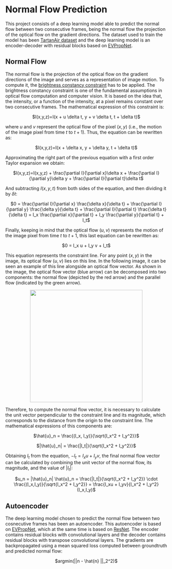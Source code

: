 # Normal Flow Prediction
This project consists of a deep learning model able to predict the normal flow between two consecutive frames, being the normal flow the projection of the optical flow on the gradient directions. The dataset used to train the model has been [TartanAir dataset](https://theairlab.org/tartanair-dataset/) and the deep learning model is an encoder-decoder with residual blocks based on [EVPropNet](https://prg.cs.umd.edu/EVPropNet).

## Normal Flow
The normal flow is the projection of the optical flow on the gradient directions of the image and serves as a representation of image motion. To compute it, the [brightness constancy constraint](https://www.cs.toronto.edu/~fleet/research/Papers/flowChapter05.pdf) has to be applied. The brightness constancy constraint is one of the fundamental assumptions in optical flow computation and computer vision. It is based on the idea that, the intensity, or a function of the intensity, at a pixel remains constant over two consecutive frames. The mathematical expression of this constraint is:
<p align="center">
$I(x,y,z)=I(x + u \delta t, y + v \delta t, t + \delta t)$
</p>

where $u$ and $v$ represent the optical flow of the pixel $(x, y)$ (i.e., the motion of the image pixel from time $t$ to $t+1$). Thus, the equation can be rewritten as:
<p align="center">
$I(x,y,z)=I(x + \delta x, y + \delta y, t + \delta t)$
</p>

Approximating the right part of the previous equation with a first order Taylor expansion we obtain:
<p align="center">
$I(x,y,z)=I(x,y,z) + \frac{\partial I}{\partial x}\delta x + \frac{\partial I}{\partial y}\delta y + \frac{\partial I}{\partial t}\delta t$
</p>

And subtracting $I(x,y,t)$ from both sides of the equation, and then dividing it by $\delta t$:
<p align="center">
$0 = \frac{\partial I}{\partial x} \frac{\delta x}{\delta t} + \frac{\partial I}{\partial y} \frac{\delta y}{\delta t} + \frac{\partial I}{\partial t} \frac{\delta t}{\delta t} = I_x \frac{\partial x}{\partial t} + I_y \frac{\partial y}{\partial t} + I_t$
</p>

Finally, keeping in mind that the optical flow $(u,v)$ represents the motion of the image pixel from time $t$ to $t+1$, this last equation can be rewritten as:
<p align="center">
$0 = I_x u + I_y v + I_t$
</p>

This equation represents the constraint line. For any point $(x,y)$ in the image, its optical flow $(u,v)$ lies on this line. In the following image, it can be seen an example of this line alongside an optical flow vector. As shown in the image, the optical flow vector (blue arrow) can be decomposed into two components: the normal flow (depicted by the red arrow) and the parallel flow (indicated by the green arrow).
<p align="center">
<img src="https://github.com/FandosA/Normal_Flow_Prediction/assets/71872419/5142de5e-31dc-4567-85c4-926a8c145837" width="350" height="350">
</p>

Therefore, to compute the normal flow vector, it is necessary to calculate the unit vector perpendicular to the constraint line and its magnitude, which corresponds to the distance from the origin to the constraint line. The mathematical expressions of this components are:
<p align="center">
$\hat{u}_n = \frac{(I_x, I_y)}{\sqrt{I_x^2 + I_y^2}}$
</p>
<p align="center">
$|\hat{u}_n| = \frac{|I_t|}{\sqrt{I_x^2 + I_y^2}}$
</p>

Obtaining $I_t$ from the equation, $-I_t = I_xu + I_yv$, the final normal flow vector can be calculated by combining the unit vector of the normal flow, its magnitude, and the value of $|I_t|$:
<p align="center">
$u_n = |\hat{u}_n| \hat{u}_n = \frac{|I_t|}{\sqrt{I_x^2 + I_y^2}} \cdot \frac{(I_x,I_y)}{\sqrt{I_x^2 + I_y^2}} = \frac{I_xu + I_yv}{I_x^2 + I_y^2} (I_x,I_y)$
</p>

## Autoencoder
The deep learning model chosen to predict the normal flow between two cosnecutive frames has been an autoencoder. This autoencoder is based on [EVPropNet](https://prg.cs.umd.edu/EVPropNet), which at the same time is based on [ResNet](https://www.cv-foundation.org/openaccess/content_cvpr_2016/papers/He_Deep_Residual_Learning_CVPR_2016_paper.pdf). The encoder contains residual blocks with convolutional layers and the decoder contains residual blocks with transpose convolutional layers. The gradients are backpropagated using a mean squared loss computed between groundtruth and predicted normal flow:
<p align="center">
$argmin(||n - \hat{n} ||_2^2)$
</p>
